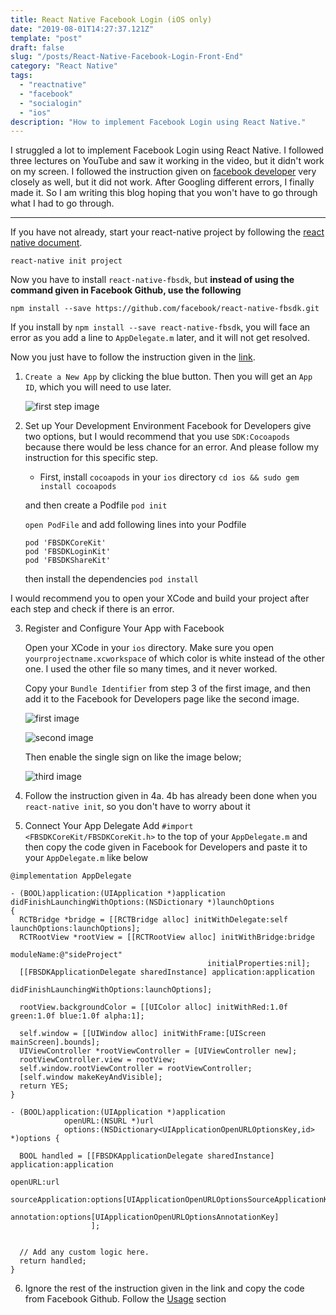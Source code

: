 ```yaml
---
title: React Native Facebook Login (iOS only)
date: "2019-08-01T14:27:37.121Z"
template: "post"
draft: false
slug: "/posts/React-Native-Facebook-Login-Front-End"
category: "React Native"
tags:
  - "reactnative"
  - "facebook"
  - "socialogin"
  - "ios"
description: "How to implement Facebook Login using React Native."
---
```


I struggled a lot to implement Facebook Login using React Native. I followed three lectures on YouTube and saw it working in the video, but it didn't work on my screen. I followed the instruction given on [facebook developer](https://developers.facebook.com/) very closely as well, but it did not work. After Googling different errors, I finally made it. So I am writing this blog hoping that you won't have to go through what I had to go through.

---

If you have not already, start your react-native project by following the [react native document](https://facebook.github.io/react-native/docs/getting-started).

`react-native init project`

Now you have to install `react-native-fbsdk`, but <b>instead of using the command given in Facebook Github, use the following</b>

`npm install --save https://github.com/facebook/react-native-fbsdk.git`

If you install by `npm install --save react-native-fbsdk`, you will face an error as you add a line to `AppDelegate.m` later, and it will not get resolved.

Now you just have to follow the instruction given in the [link](https://developers.facebook.com/docs/facebook-login/ios).

1. `Create a New App` by clicking the blue button. Then you will get an `App ID`, which you will need to use later.

   ![first step image](https://scontent-gmp1-1.xx.fbcdn.net/v/t1.0-9/67658681_10219516192556353_8573416276628602880_o.jpg?_nc_cat=104&_nc_oc=AQnePz3W-UU2cpr7BW133hsH5KWArc5p8Ap_iKtWN82zavzs22deZRrzktuewYXEX_0&_nc_ht=scontent-gmp1-1.xx&oh=a87660d355748673fbe9f78aac296f09&oe=5DCF60C2)

2. Set up Your Development Environment
   Facebook for Developers give two options, but I would recommend that you use `SDK:Cocoapods` because there would be less chance for an error.
   And please follow my instruction for this specific step.

   - First, install `cocoapods` in your `ios` directory
     `cd ios && sudo gem install cocoapods`

   and then create a Podfile
   `pod init`

   `open PodFile` and add following lines into your Podfile

   ```
   pod 'FBSDKCoreKit'
   pod 'FBSDKLoginKit'
   pod 'FBSDKShareKit'
   ```

   then install the dependencies
   `pod install`

I would recommend you to open your XCode and build your project after each step and check if there is an error.

3. Register and Configure Your App with Facebook

   Open your XCode in your `ios` directory. Make sure you open `yourprojectname.xcworkspace` of which color is white instead of the other one. I used the other file so many times, and it never worked.

   Copy your `Bundle Identifier` from step 3 of the first image, and then add it to the Facebook for Developers page like the second image.

   ![first image](https://scontent-gmp1-1.xx.fbcdn.net/v/t1.0-9/67744521_10219518396571452_630729407845105664_o.jpg?_nc_cat=104&_nc_oc=AQnMR8heOu39t9CIRsT9MSU9iahkUvkrqpcw5bBhhlLQEUg3N5UBGLWBcxHIIQQx2JE&_nc_ht=scontent-gmp1-1.xx&oh=8ae4a328aeac6e7db2cb04f6626c77de&oe=5DE61F9D)

   ![second image](https://scontent-gmp1-1.xx.fbcdn.net/v/t1.0-9/67740893_10219518396411448_6746216577638596608_o.jpg?_nc_cat=104&_nc_oc=AQly76cQX7bMaNYZfvrAFwm970_ww5mg9ydtOdjH5R2qckUg3ydDHZLukxEdEvLCvto&_nc_ht=scontent-gmp1-1.xx&oh=65cf70420eb12f4891548594ba22df04&oe=5DE6FD67)

   Then enable the single sign on like the image below;

   ![third image](https://scontent-gmp1-1.xx.fbcdn.net/v/t1.0-9/67930407_10219518407251719_4004078549840429056_n.jpg?_nc_cat=109&_nc_eui2=AeEIib0lD_vMZ6ne5JxFg5o47E7WevsHPx67TN08ohNukCVDFYeLWYYpQhprN2fy9vpkHtkc34qAMWKglQJaz6wPk5jHsaGVUzM-vux3ezEXrA&_nc_oc=AQkv2J7J1_zmrFd5nxAtL6fWHAGupYQQ8W6i-y1srl59IC22mpKWwH6paF58DQVg4N8&_nc_ht=scontent-gmp1-1.xx&oh=5ba492d6820eaab3e003ca567a7287c4&oe=5DD24ED6)

4. Follow the instruction given in 4a. 4b has already been done when you `react-native init`, so you don't have to worry about it

5. Connect Your App Delegate
   Add `#import <FBSDKCoreKit/FBSDKCoreKit.h>` to the top of your `AppDelegate.m` and then copy the code given in Facebook for Developers and paste it to your `AppDelegate.m` like below

```
@implementation AppDelegate

- (BOOL)application:(UIApplication *)application didFinishLaunchingWithOptions:(NSDictionary *)launchOptions
{
  RCTBridge *bridge = [[RCTBridge alloc] initWithDelegate:self launchOptions:launchOptions];
  RCTRootView *rootView = [[RCTRootView alloc] initWithBridge:bridge
                                                   moduleName:@"sideProject"
                                            initialProperties:nil];
  [[FBSDKApplicationDelegate sharedInstance] application:application
                           didFinishLaunchingWithOptions:launchOptions];

  rootView.backgroundColor = [[UIColor alloc] initWithRed:1.0f green:1.0f blue:1.0f alpha:1];

  self.window = [[UIWindow alloc] initWithFrame:[UIScreen mainScreen].bounds];
  UIViewController *rootViewController = [UIViewController new];
  rootViewController.view = rootView;
  self.window.rootViewController = rootViewController;
  [self.window makeKeyAndVisible];
  return YES;
}

- (BOOL)application:(UIApplication *)application
            openURL:(NSURL *)url
            options:(NSDictionary<UIApplicationOpenURLOptionsKey,id> *)options {

  BOOL handled = [[FBSDKApplicationDelegate sharedInstance] application:application
                                                                openURL:url
                                                      sourceApplication:options[UIApplicationOpenURLOptionsSourceApplicationKey]
                                                             annotation:options[UIApplicationOpenURLOptionsAnnotationKey]
                  ];


  // Add any custom logic here.
  return handled;
}

```

6. Ignore the rest of the instruction given in the link and copy the code from Facebook Github. Follow the [Usage](https://github.com/facebook/react-native-fbsdk#usage) section
